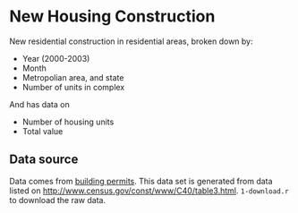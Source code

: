 New Housing Construction 
==============================

New residential construction in residential areas, broken down by:

* Year (2000-2003)
* Month
* Metropolian area, and state
* Number of units in complex

And has data on

* Number of housing units 
* Total value

Data source
-------------

Data comes from [building permits](http://www.census.gov/const/www/permitsindex.html).  This data set is generated from data listed on http://www.census.gov/const/www/C40/table3.html.   `1-download.r` to download the raw data.
